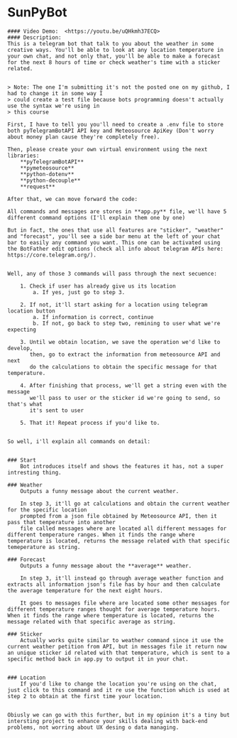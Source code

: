 # SunPyBot
    #### Video Demo:  <https://youtu.be/uQHkmh37ECQ>
    #### Description:
    This is a telegram bot that talk to you about the weather in some creative ways. You'll be able to look at any location temperature in your own chat, and not only that, you'll be able to make a forecast for the next 8 hours of time or check weather's time with a sticker related.


    > Note: The one I'm submitting it's not the posted one on my github, I had to change it in some way I 
    > could create a test file because bots programming doesn't actually use the syntax we're using in 
    > this course

    First, I have to tell you you'll need to create a .env file to store both pyTelegramBotAPI API key and Meteosource ApiKey (Don't worry about money plan cause they're completely free).

    Then, please create your own virtual environment using the next libraries:
        **pyTelegramBotAPI**
        **pymeteosource**
        **python-dotenv**
        **python-decouple**
        **request**

    After that, we can move forward the code:

    All commands and messages are stores in **app.py** file, we'll have 5 different command options (I'll explain them one by one)

    But in fact, the ones that use all features are "sticker", "weather" and "forecast", you'll see a side bar menu at the left of your chat bar to easily any command you want. This one can be activated using the BotFather edit options (check all info about telegram APIs here: https://core.telegram.org/).

    
    Well, any of those 3 commands will pass through the next secuence:

        1. Check if user has already give us its location
            a. If yes, just go to step 3.

        2. If not, it'll start asking for a location using telegram location button
            a. If information is correct, continue
            b. If not, go back to step two, remining to user what we're expecting

        3. Until we obtain location, we save the operation we'd like to develop,
           then, go to extract the information from meteosource API and next 
           do the calculations to obtain the specific message for that temperature.

        4. After finishing that process, we'll get a string even with the message 
           we'll pass to user or the sticker id we're going to send, so that's what
           it's sent to user

        5. That it! Repeat process if you'd like to.


    So well, i'll explain all commands on detail:
    

    ### Start 
        Bot introduces itself and shows the features it has, not a super intresting thing.

    ### Weather
        Outputs a funny message about the current weather.

        In step 3, it'll go at calculations and obtain the current weather for the specific location
        prompted from a json file obtained by Meteosource API, then it pass that temperature into another
        file called messages where are located all different messages for different temperature ranges. When it finds the range where temperature is located, returns the message related with that specific temeperature as string.
        
    ### Forecast
        Outputs a funny message about the **average** weather.

        In step 3, it'll instead go through average weather function and extracts all information json's file has by hour and then calculate the average temperature for the next eight hours. 
        
        It goes to messages file where are located some other messages for different temperature ranges thought for average temperature hours. When it finds the range where temperature is located, returns the message related with that specific average as string.

    ### Sticker
        Actually works quite similar to weather command since it use the current weather petition from API, but in messages file it return now an unique sticker id related with that temperature, which is sent to a specific method back in app.py to output it in your chat.


    ### Location
        If you'd like to change the location you're using on the chat, just click to this command and it re use the function which is used at step 2 to obtain at the first time your location.


    Obiusly we can go with this further, but in my opinion it's a tiny but intersting project to enhance your skills dealing with back-end problems, not worring about UX desing o data managing.
